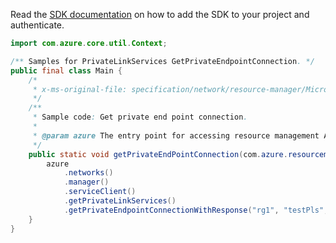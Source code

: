 Read the [SDK documentation](https://github.com/Azure/azure-sdk-for-java/blob/azure-resourcemanager_2.13.0/sdk/resourcemanager/azure-resourcemanager/README.md) on how to add the SDK to your project and authenticate.

```java
import com.azure.core.util.Context;

/** Samples for PrivateLinkServices GetPrivateEndpointConnection. */
public final class Main {
    /*
     * x-ms-original-file: specification/network/resource-manager/Microsoft.Network/stable/2021-05-01/examples/PrivateLinkServiceGetPrivateEndpointConnection.json
     */
    /**
     * Sample code: Get private end point connection.
     *
     * @param azure The entry point for accessing resource management APIs in Azure.
     */
    public static void getPrivateEndPointConnection(com.azure.resourcemanager.AzureResourceManager azure) {
        azure
            .networks()
            .manager()
            .serviceClient()
            .getPrivateLinkServices()
            .getPrivateEndpointConnectionWithResponse("rg1", "testPls", "testPlePeConnection", null, Context.NONE);
    }
}
```
